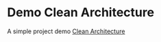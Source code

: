 # Demo Clean Architecture

A simple project demo [Clean Architecture](https://github.com/bxcodec/go-clean-arch)